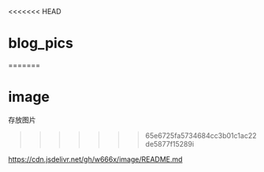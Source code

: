 <<<<<<< HEAD
# blog_pics
=======
# image
存放图片
>>>>>>> 65e6725fa5734684cc3b01c1ac22de5877f15289i


https://cdn.jsdelivr.net/gh/w666x/image/README.md
